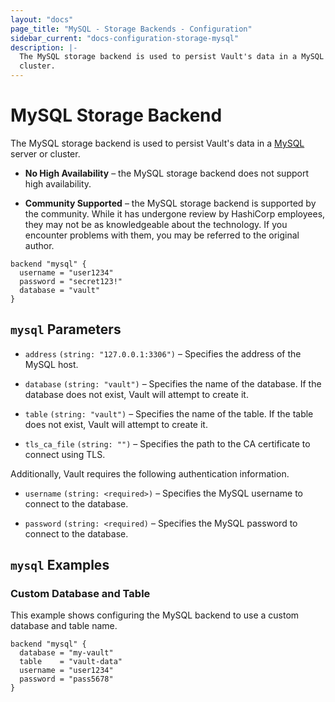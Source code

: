 ```yaml
---
layout: "docs"
page_title: "MySQL - Storage Backends - Configuration"
sidebar_current: "docs-configuration-storage-mysql"
description: |-
  The MySQL storage backend is used to persist Vault's data in a MySQL server or
  cluster.
---
```


# MySQL Storage Backend

The MySQL storage backend is used to persist Vault's data in a [MySQL][mysql]
server or cluster.

- **No High Availability** – the MySQL storage backend does not support high
  availability.

- **Community Supported** – the MySQL storage backend is supported by the
  community. While it has undergone review by HashiCorp employees, they may not
  be as knowledgeable about the technology. If you encounter problems with them,
  you may be referred to the original author.

```hcl
backend "mysql" {
  username = "user1234"
  password = "secret123!"
  database = "vault"
}
```

## `mysql` Parameters

- `address` `(string: "127.0.0.1:3306")` – Specifies the address of the MySQL
  host.

- `database` `(string: "vault")` – Specifies the name of the database. If the
  database does not exist, Vault will attempt to create it.

- `table` `(string: "vault")` – Specifies the name of the table. If the table
  does not exist, Vault will attempt to create it.

- `tls_ca_file` `(string: "")` – Specifies the path to the CA certificate to
  connect using TLS.

Additionally, Vault requires the following authentication information.

- `username` `(string: <required>)` – Specifies the MySQL username to connect to
  the database.

- `password` `(string: <required)` – Specifies the MySQL password to connect to
  the database.

## `mysql` Examples

### Custom Database and Table

This example shows configuring the MySQL backend to use a custom database and
table name.

```hcl
backend "mysql" {
  database = "my-vault"
  table    = "vault-data"
  username = "user1234"
  password = "pass5678"
}
```

[mysql]: https://dev.mysql.com
